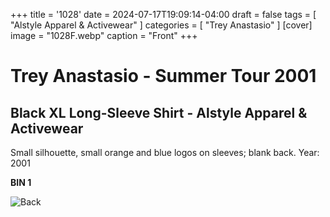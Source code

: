 +++
title = '1028'
date = 2024-07-17T19:09:14-04:00
draft = false
tags = [ "Alstyle Apparel & Activewear" ]
categories = [ "Trey Anastasio" ]
[cover]
image = "1028F.webp"
caption = "Front"
+++
# Trey Anastasio - Summer Tour 2001
## Black XL Long-Sleeve Shirt - Alstyle Apparel & Activewear

Small silhouette, small orange and blue logos on sleeves; blank back. Year: 2001

**BIN 1**

![Back](/1028B.webp)
